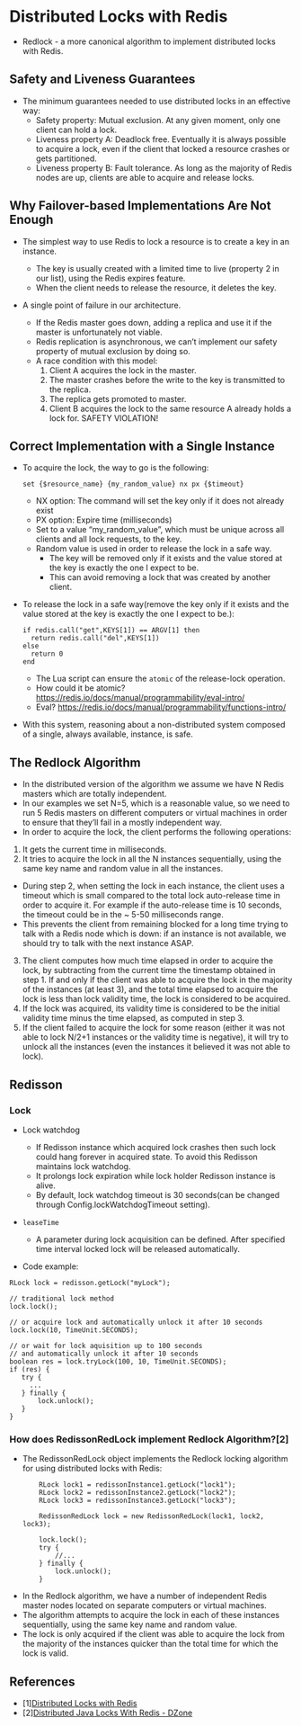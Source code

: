# Distributed Locks with Redis

* Redlock - a more canonical algorithm to implement distributed locks with Redis.

## Safety and Liveness Guarantees

* The minimum guarantees needed to use distributed locks in an effective way:
  * Safety property: Mutual exclusion. At any given moment, only one client can hold a lock.
  * Liveness property A: Deadlock free. Eventually it is always possible to acquire a lock, even if the client that
    locked a resource crashes or gets partitioned.
  * Liveness property B: Fault tolerance. As long as the majority of Redis nodes are up, clients are able to acquire and
    release locks.

## Why Failover-based Implementations Are Not Enough

* The simplest way to use Redis to lock a resource is to create a key in an instance.
  * The key is usually created with a limited time to live (property 2 in our list), using the Redis expires feature.
  * When the client needs to release the resource, it deletes the key.

* A single point of failure in our architecture.
  * If the Redis master goes down, adding a replica and use it if the master is unfortunately not viable.
  * Redis replication is asynchronous, we can’t implement our safety property of mutual exclusion by doing so.
  * A race condition with this model:
    1. Client A acquires the lock in the master.
    2. The master crashes before the write to the key is transmitted to the replica.
    3. The replica gets promoted to master.
    4. Client B acquires the lock to the same resource A already holds a lock for. SAFETY VIOLATION!

## Correct Implementation with a Single Instance

* To acquire the lock, the way to go is the following:
    ```
    set {$resource_name} {my_random_value} nx px {$timeout}
    ```
    * NX option: The command will set the key only if it does not already exist
    * PX option: Expire time (milliseconds)
    * Set to a value “my_random_value”, which must be unique across all clients and all lock requests, to the key.
    * Random value is used in order to release the lock in a safe way.
        * The key will be removed only if it exists and the value stored at the key is exactly the one I expect to be.
        * This can avoid removing a lock that was created by another client.

* To release the lock in a safe way(remove the key only if it exists and the value stored at the key is exactly the one
  I expect to be.):
  ```
  if redis.call("get",KEYS[1]) == ARGV[1] then
    return redis.call("del",KEYS[1])
  else
    return 0
  end
  ```
    * The Lua script can ensure the `atomic` of the release-lock operation.
    * How could it be atomic? https://redis.io/docs/manual/programmability/eval-intro/
    * Eval? https://redis.io/docs/manual/programmability/functions-intro/

* With this system, reasoning about a non-distributed system composed of a single, always available, instance, is safe.

## The Redlock Algorithm

* In the distributed version of the algorithm we assume we have N Redis masters which are totally independent.
* In our examples we set N=5, which is a reasonable value, so we need to run 5 Redis masters on different computers or
  virtual machines in order to ensure that they’ll fail in a mostly independent way.
* In order to acquire the lock, the client performs the following operations:

1. It gets the current time in milliseconds.
2. It tries to acquire the lock in all the N instances sequentially, using the same key name and random value in all the
   instances.
  * During step 2, when setting the lock in each instance, the client uses a timeout which is small compared to the
    total lock auto-release time in order to acquire it. For example if the auto-release time is 10 seconds, the timeout
    could be in the ~ 5-50 milliseconds range.
  * This prevents the client from remaining blocked for a long time trying to talk with a Redis node which is down: if
    an instance is not available, we should try to talk with the next instance ASAP.

3. The client computes how much time elapsed in order to acquire the lock, by subtracting from the current time the
   timestamp obtained in step 1. If and only if the client was able to acquire the lock in the majority of the
   instances (at least 3), and the total time elapsed to acquire the lock is less than lock validity time, the lock is
   considered to be acquired.
4. If the lock was acquired, its validity time is considered to be the initial validity time minus the time elapsed, as
   computed in step 3.
5. If the client failed to acquire the lock for some reason (either it was not able to lock N/2+1 instances or the
   validity time is negative), it will try to unlock all the instances (even the instances it believed it was not able
   to lock).

## Redisson

### Lock

* Lock watchdog
    * If Redisson instance which acquired lock crashes then such lock could hang forever in acquired state. To avoid
      this Redisson maintains lock watchdog.
    * It prolongs lock expiration while lock holder Redisson instance is alive.
    * By default, lock watchdog timeout is 30 seconds(can be changed through Config.lockWatchdogTimeout setting).

* `leaseTime`
    * A parameter during lock acquisition can be defined. After specified time interval locked lock will be released
      automatically.

* Code example:

```
RLock lock = redisson.getLock("myLock");

// traditional lock method
lock.lock();

// or acquire lock and automatically unlock it after 10 seconds
lock.lock(10, TimeUnit.SECONDS);

// or wait for lock aquisition up to 100 seconds 
// and automatically unlock it after 10 seconds
boolean res = lock.tryLock(100, 10, TimeUnit.SECONDS);
if (res) {
   try {
     ...
   } finally {
       lock.unlock();
   }
}
```

### How does RedissonRedLock implement Redlock Algorithm?[2]

* The RedissonRedLock object implements the Redlock locking algorithm for using distributed locks with Redis:
    ```
        RLock lock1 = redissonInstance1.getLock("lock1");
        RLock lock2 = redissonInstance2.getLock("lock2");
        RLock lock3 = redissonInstance3.getLock("lock3");
  
        RedissonRedLock lock = new RedissonRedLock(lock1, lock2, lock3);
  
        lock.lock();
        try {
            //...
        } finally {
            lock.unlock();
        }
    ```
* In the Redlock algorithm, we have a number of independent Redis master nodes located on separate computers or virtual
  machines.
* The algorithm attempts to acquire the lock in each of these instances sequentially, using the same key name and random
  value.
* The lock is only acquired if the client was able to acquire the lock from the majority of the instances quicker than
  the total time for which the lock is valid.

## References

* [1][Distributed Locks with Redis](https://redis.io/docs/reference/patterns/distributed-locks/)
* [2][Distributed Java Locks With Redis - DZone](https://dzone.com/articles/distributed-java-locks-with-redis)
